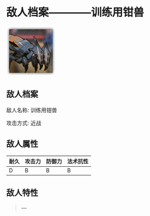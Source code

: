 # 敌人档案————训练用钳兽

![训练用钳兽](./eneIcons/训练用钳兽.png)

## 敌人档案

敌人名称: 训练用钳兽

攻击方式: 近战

## 敌人属性

| 耐久      | 攻击力  | 防御力 | 法术抗性 |
|---------|------|-----|------|
| D | B | B | B |

## 敌人特性
> —
